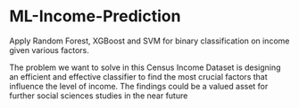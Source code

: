 # ML-Income-Prediction
Apply Random Forest, XGBoost and SVM for binary classification on income given various factors.



The problem we want to solve in this Census Income Dataset is designing an
efficient and effective classifier to find the most crucial factors that influence the level of income. The
findings could be a valued asset for further social sciences studies in the near future
